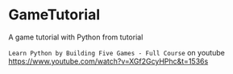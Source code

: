 # GameTutorial
A game tutorial with Python from tutorial 

```Learn Python by Building Five Games - Full Course``` on youtube https://www.youtube.com/watch?v=XGf2GcyHPhc&t=1536s
